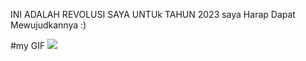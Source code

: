 INI ADALAH REVOLUSI SAYA UNTUk TAHUN 2023
saya Harap Dapat Mewujudkannya :) 


#my GIF
![](https://github.com/Your_Repository_Name/3769.gif)
